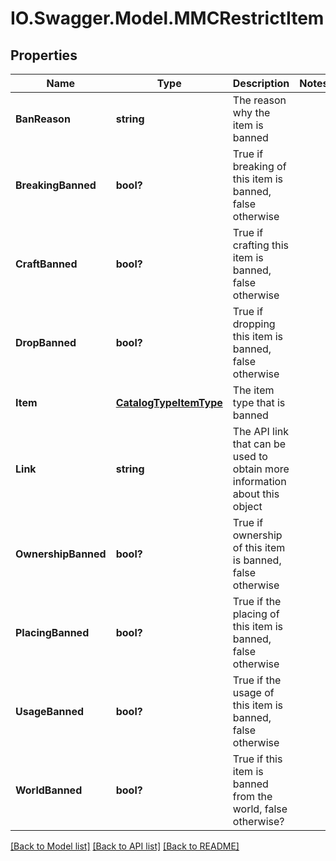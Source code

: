 # IO.Swagger.Model.MMCRestrictItem
## Properties

Name | Type | Description | Notes
------------ | ------------- | ------------- | -------------
**BanReason** | **string** | The reason why the item is banned | 
**BreakingBanned** | **bool?** | True if breaking of this item is banned, false otherwise | 
**CraftBanned** | **bool?** | True if crafting this item is banned, false otherwise | 
**DropBanned** | **bool?** | True if dropping this item is banned, false otherwise | 
**Item** | [**CatalogTypeItemType**](CatalogTypeItemType.md) | The item type that is banned | 
**Link** | **string** | The API link that can be used to obtain more information about this object | 
**OwnershipBanned** | **bool?** | True if ownership of this item is banned, false otherwise | 
**PlacingBanned** | **bool?** | True if the placing of this item is banned, false otherwise | 
**UsageBanned** | **bool?** | True if the usage of this item is banned, false otherwise | 
**WorldBanned** | **bool?** | True if this item is banned from the world, false otherwise? | 

[[Back to Model list]](../README.md#documentation-for-models) [[Back to API list]](../README.md#documentation-for-api-endpoints) [[Back to README]](../README.md)

